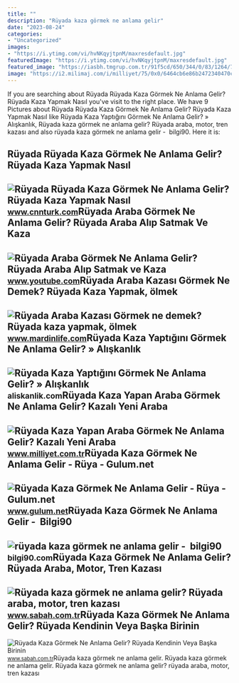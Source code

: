 ```yaml
---
title: ""
description: "Rüyada kaza görmek ne anlama gelir"
date: "2023-08-24"
categories:
- "Uncategorized"
images:
- "https://i.ytimg.com/vi/hvNKqyjtpnM/maxresdefault.jpg"
featuredImage: "https://i.ytimg.com/vi/hvNKqyjtpnM/maxresdefault.jpg"
featured_image: "https://iasbh.tmgrup.com.tr/91f5cd/650/344/0/83/1264/746?u=https://isbh.tmgrup.com.tr/sbh/2019/12/10/ruyada-kaza-gormek-ne-anlama-gelir-ruyada-kaza-yapmak-nasil-yorumlanir-1575933165305.jpg"
image: "https://i2.milimaj.com/i/milliyet/75/0x0/6464cb6e86b2472340470ccf.jpg"
---
```


If you are searching about Rüyada Rüyada Kaza Görmek Ne Anlama Gelir? Rüyada Kaza Yapmak Nasıl you've visit to the right place. We have 9 Pictures about Rüyada Rüyada Kaza Görmek Ne Anlama Gelir? Rüyada Kaza Yapmak Nasıl like Rüyada Kaza Yaptığını Görmek Ne Anlama Gelir? » Alışkanlık, Rüyada kaza görmek ne anlama gelir? Rüyada araba, motor, tren kazası and also rüyada kaza görmek ne anlama gelir - ️ bilgi90. Here it is:

Rüyada Rüyada Kaza Görmek Ne Anlama Gelir? Rüyada Kaza Yapmak Nasıl
-------------------------------------------------------------------

 ![Rüyada Rüyada Kaza Görmek Ne Anlama Gelir? Rüyada Kaza Yapmak Nasıl](https://i.cnnturk.com/i/cnnturk/75/1200x675/616d86275cf3b01a783bfafb.jpg) <small>www.cnnturk.com</small>Rüyada Araba Görmek Ne Anlama Gelir? Rüyada Araba Alıp Satmak Ve Kaza
---------------------------------------------------------------------

 ![Rüyada Araba Görmek Ne Anlama Gelir? Rüyada Araba Alıp Satmak ve Kaza](https://i.ytimg.com/vi/hvNKqyjtpnM/maxresdefault.jpg) <small>www.youtube.com</small>Rüyada Araba Kazası Görmek Ne Demek? Rüyada Kaza Yapmak, ölmek
--------------------------------------------------------------

 ![Rüyada Araba Kazası Görmek ne demek? Rüyada kaza yapmak, ölmek](https://www.mardinlife.com/uploads/2021/07/ruyada-araba-kazasi-gormek-ne-demek-ruyada-kaza-yapmak-kazada-olmek-kazadan-kurtulmak-ne-anlama-gelir-68556.png?234234.234234) <small>www.mardinlife.com</small>Rüyada Kaza Yaptığını Görmek Ne Anlama Gelir? » Alışkanlık
----------------------------------------------------------

 ![Rüyada Kaza Yaptığını Görmek Ne Anlama Gelir? » Alışkanlık](https://aliskanlik.com/wp-content/uploads/2022/04/Ruyada-Kaza-Yaptigini-Gormek-Ne-Anlama-Gelir.jpeg) <small>aliskanlik.com</small>Rüyada Kaza Yapan Araba Görmek Ne Anlama Gelir? Kazalı Yeni Araba
-----------------------------------------------------------------

 ![Rüyada Kaza Yapan Araba Görmek Ne Anlama Gelir? Kazalı Yeni Araba](https://i2.milimaj.com/i/milliyet/75/0x0/6464cb6e86b2472340470ccf.jpg) <small>www.milliyet.com.tr</small>Rüyada Kaza Görmek Ne Anlama Gelir - Rüya - Gulum.net
-----------------------------------------------------

 ![Rüyada Kaza Görmek Ne Anlama Gelir - Rüya - Gulum.net](https://www.gulum.net/images/haberler/2021/09/ruyada-kaza-gormek-ne-anlama-gelir-8754.jpg) <small>www.gulum.net</small>Rüyada Kaza Görmek Ne Anlama Gelir - ️ Bilgi90
----------------------------------------------

 ![rüyada kaza görmek ne anlama gelir - ️ bilgi90](https://i4.hurimg.com/i/hurriyet/75/1200x675/5e5680c87152d813b47f02f4.jpg) <small>bilgi90.com</small>Rüyada Kaza Görmek Ne Anlama Gelir? Rüyada Araba, Motor, Tren Kazası
--------------------------------------------------------------------

 ![Rüyada kaza görmek ne anlama gelir? Rüyada araba, motor, tren kazası](https://iasbh.tmgrup.com.tr/91f5cd/650/344/0/83/1264/746?u=https://isbh.tmgrup.com.tr/sbh/2019/12/10/ruyada-kaza-gormek-ne-anlama-gelir-ruyada-kaza-yapmak-nasil-yorumlanir-1575933165305.jpg) <small>www.sabah.com.tr</small>Rüyada Kaza Görmek Ne Anlama Gelir? Rüyada Kendinin Veya Başka Birinin
----------------------------------------------------------------------

 ![Rüyada Kaza Görmek Ne Anlama Gelir? Rüyada Kendinin Veya Başka Birinin](https://iasbh.tmgrup.com.tr/6545a6/752/395/0/65/724/445?u=https://isbh.tmgrup.com.tr/sbh/2022/04/27/ruyada-kaza-gormek-ne-anlama-gelir-ruyada-kendinin-veya-baska-birinin-arabayla-kaza-yaptigini-gormek-anlami-1651060634455.jpg) <small>www.sabah.com.tr</small>Rüyada kaza görmek ne anlama gelir. Rüyada kaza görmek ne anlama gelir. Rüyada kaza görmek ne anlama gelir? rüyada araba, motor, tren kazası
